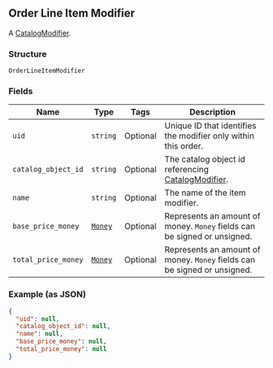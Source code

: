 ## Order Line Item Modifier

A [CatalogModifier](#type-catalogmodifier).

### Structure

`OrderLineItemModifier`

### Fields

| Name | Type | Tags | Description |
|  --- | --- | --- | --- |
| `uid` | `string` | Optional | Unique ID that identifies the modifier only within this order. |
| `catalog_object_id` | `string` | Optional | The catalog object id referencing [CatalogModifier](#type-catalogmodifier). |
| `name` | `string` | Optional | The name of the item modifier. |
| `base_price_money` | [`Money`](/doc/models/money.md) | Optional | Represents an amount of money. `Money` fields can be signed or unsigned. |
| `total_price_money` | [`Money`](/doc/models/money.md) | Optional | Represents an amount of money. `Money` fields can be signed or unsigned. |

### Example (as JSON)

```json
{
  "uid": null,
  "catalog_object_id": null,
  "name": null,
  "base_price_money": null,
  "total_price_money": null
}
```

